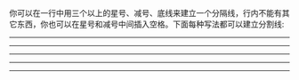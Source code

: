你可以在一行中用三个以上的星号、减号、底线来建立一个分隔线，行内不能有其它东西，你也可以在星号和减号中间插入空格。下面每种写法都可以建立分割线:

* * *

***

*****

- - -

--------------------------------


